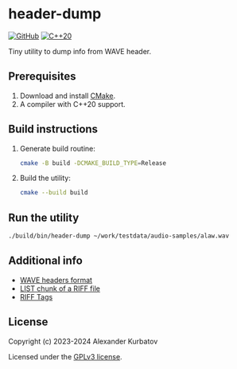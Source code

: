 # header-dump
[![GitHub](https://img.shields.io/github/license/alkurbatov/header-dump)](https://github.com/alkurbatov/header-dump/blob/main/LICENSE)
[![C++20](https://img.shields.io/badge/C%2B%2B-20-green.svg)](https://isocpp.org/std/the-standard)

Tiny utility to dump info from WAVE header.

## Prerequisites
1. Download and install [CMake](https://cmake.org/download/).
2. A compiler with C++20 support.

## Build instructions
1. Generate build routine:
   ``` bash
   cmake -B build -DCMAKE_BUILD_TYPE=Release
   ```

2. Build the utility:
   ``` bash
   cmake --build build
   ```

## Run the utility
   ```bash
   ./build/bin/header-dump ~/work/testdata/audio-samples/alaw.wav
   ```

## Additional info
- [WAVE headers format](https://www.mmsp.ece.mcgill.ca/Documents/AudioFormats/WAVE/WAVE.html)
- [LIST chunk of a RIFF file](https://www.recordingblogs.com/wiki/list-chunk-of-a-wave-file)
- [RIFF Tags](https://exiftool.org/TagNames/RIFF.html)

## License
Copyright (c) 2023-2024 Alexander Kurbatov

Licensed under the [GPLv3 license](LICENSE).

